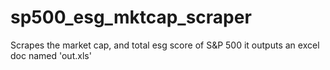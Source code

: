 # sp500_esg_mktcap_scraper
Scrapes the market cap, and total esg score of S&P 500
it outputs an excel doc named 'out.xls'
